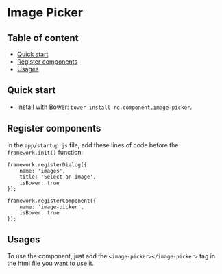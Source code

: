 # Image Picker

## Table of content

- [Quick start](#quick-start)
- [Register components](#register-components)
- [Usages](#usages)

## Quick start

- Install with [Bower](http://bower.io): `bower install rc.component.image-picker`.

## Register components

In the `app/startup.js` file, add these lines of code before the `framework.init()` function:

    framework.registerDialog({
        name: 'images',
        title: 'Select an image',
        isBower: true
    });

    framework.registerComponent({
        name: 'image-picker',
        isBower: true
    });

## Usages

To use the component, just add the `<image-picker></image-picker>` tag in the html file you want to use it.